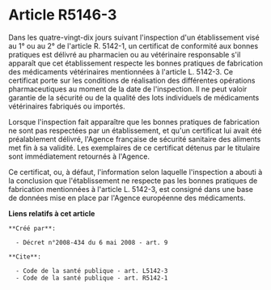 # Article R5146-3

Dans les quatre-vingt-dix jours suivant l'inspection d'un établissement visé au 1° ou au 2° de l'article R. 5142-1, un
certificat de conformité aux bonnes pratiques est délivré au pharmacien ou au vétérinaire responsable s'il apparaît que cet
établissement respecte les bonnes pratiques de fabrication des médicaments vétérinaires mentionnées à l'article L. 5142-3. Ce
certificat porte sur les conditions de réalisation des différentes opérations pharmaceutiques au moment de la date de
l'inspection. Il ne peut valoir garantie de la sécurité ou de la qualité des lots individuels de médicaments vétérinaires
fabriqués ou importés. 

Lorsque l'inspection fait apparaître que les bonnes pratiques de fabrication ne sont pas respectées par un établissement, et
qu'un certificat lui avait été préalablement délivré, l'Agence française de sécurité sanitaire des aliments met fin à sa
validité. Les exemplaires de ce certificat détenus par le titulaire sont immédiatement retournés à l'Agence. 

Ce certificat, ou, à défaut, l'information selon laquelle l'inspection a abouti à la conclusion que l'établissement ne
respecte pas les bonnes pratiques de fabrication mentionnées à l'article L. 5142-3, est consigné dans une base de données
mise en place par l'Agence européenne des médicaments.

**Liens relatifs à cet article**

	**Créé par**:

	  - Décret n°2008-434 du 6 mai 2008 - art. 9

	**Cite**:

	  - Code de la santé publique - art. L5142-3
	  - Code de la santé publique - art. R5142-1
